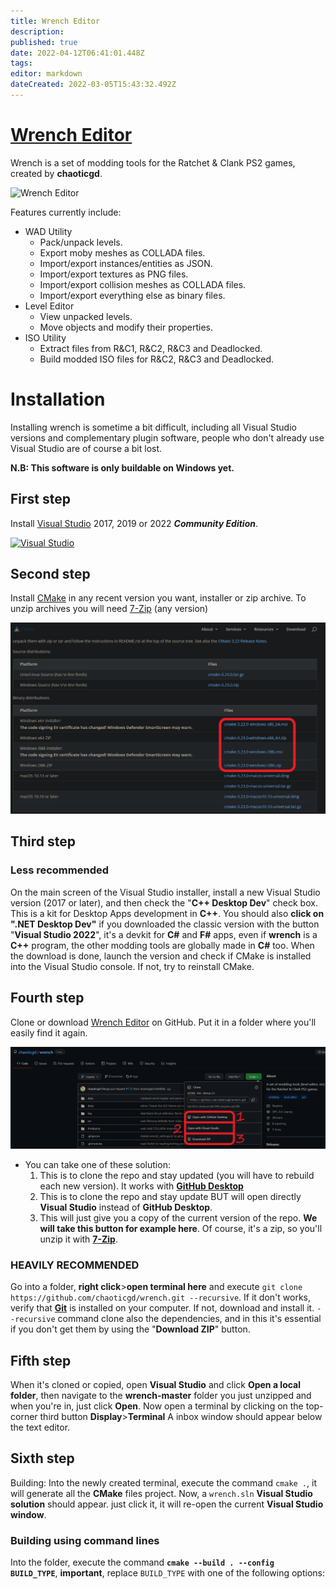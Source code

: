 ```yaml
---
title: Wrench Editor
description: 
published: true
date: 2022-04-12T06:41:01.448Z
tags: 
editor: markdown
dateCreated: 2022-03-05T15:43:32.492Z
---
```


# [Wrench Editor](https://github.com/chaoticgd/wrench/)
Wrench is a set of modding tools for the Ratchet & Clank PS2 games, created by **chaoticgd**.

![Wrench Editor](https://github.com/chaoticgd/wrench/raw/master/docs/screenshots/editor.png)

Features currently include:
- WAD Utility
  - Pack/unpack levels.
  - Export moby meshes as COLLADA files.
  - Import/export instances/entities as JSON.
  - Import/export textures as PNG files.
  - Import/export collision meshes as COLLADA files.
  - Import/export everything else as binary files.
- Level Editor
  - View unpacked levels.
  - Move objects and modify their properties.
- ISO Utility
  - Extract files from R&C1, R&C2, R&C3 and Deadlocked.
  - Build modded ISO files for R&C2, R&C3 and Deadlocked.

# Installation
Installing wrench is sometime a bit difficult, including all Visual Studio versions and complementary plugin software, people who don't already use Visual Studio are of course a bit lost.

**N.B: This software is only buildable on Windows yet.**

## First step
Install [Visual Studio](https://visualstudio.microsoft.com/downloads/) 2017, 2019 or 2022 _**Community Edition**_.

[![Visual Studio](https://cdn.discordapp.com/attachments/452456855743102976/963135980192292894/visual_studio.png)](https://visualstudio.microsoft.com/downloads/)

## Second step
Install [CMake](https://cmake.org/download/) in any recent version you want, installer or zip archive. To unzip archives you will need [7-Zip](https://www.7-zip.org/download.html "https://www.7-zip.org/download.html") (any version) 

[![cmake.png](/cmake.png "Download the version you need or you want. Format too.")](https://cmake.org/download/)

## Third step
### Less recommended
On the main screen of the Visual Studio installer, install a new Visual Studio version (2017 or later), and then check the "**C++ Desktop Dev**" check box. This is a kit for Desktop Apps development in **C++**. You should also **click on ".NET Desktop Dev"** if you downloaded the classic version with the button "**Visual Studio 2022**", it's a devkit for **C#** and **F#** apps, even if **wrench** is a **C++** program, the other modding tools are globally made in **C#** too.
When the download is done, launch the version and check if CMake is installed into the Visual Studio console. If not, try to reinstall CMake.
## Fourth step
Clone or download [Wrench Editor](https://github.com/chaoticgd/wrench/) on GitHub. Put it in a folder where you'll easily find it again.

[![github_clone.png](/github_clone.png "Go on the Chaoticgd's repo")](https://github.com/chaoticgd/wrench/)

- You can take one of these solution:
  1) This is to clone the repo and stay updated (you will have to rebuild each new version). It works with **[GitHub Desktop](https://desktop.github.com/ "https://desktop.github.com/")**
  2) This is to clone the repo and stay update BUT will open directly **Visual Studio** instead of **GitHub Desktop**.
  3) This will just give you a copy of the current version of the repo. **We will take this button for example here**. Of course, it's a zip, so you'll unzip it with **[7-Zip](https://www.7-zip.org/download.html "https://www.7-zip.org/download.html")**.

### HEAVILY RECOMMENDED
Go into a folder, **right click**>**open terminal here** and execute `git clone https://github.com/chaoticgd/wrench.git --recursive`.
If it don't works, verify that **[Git](https://git-scm.com/ "https://git-scm.com/")** is installed on your computer. If not, download and install it.
`--recursive` command clone also the dependencies, and in this it's essential if you don't get them by using the "**Download ZIP**" button.
## Fifth step
When it's cloned or copied, open **Visual Studio** and click **Open a local folder**, then navigate to the **wrench-master** folder you just unzipped and when you're in, just click **Open**.
Now open a terminal by clicking on the top-corner third button **Display**>**Terminal**
A inbox window should appear below the text editor.

## Sixth step
Building: Into the newly created terminal, execute the command `cmake .`, it will generate all the **CMake** files project.
Now, a `wrench.sln` **Visual Studio solution** should appear. just click it, it will re-open the current **Visual Studio window**.

### Building using command lines
Into the folder, execute the command **`cmake --build . --config BUILD_TYPE`**, **important**, replace `BUILD_TYPE` with one of the following options: 